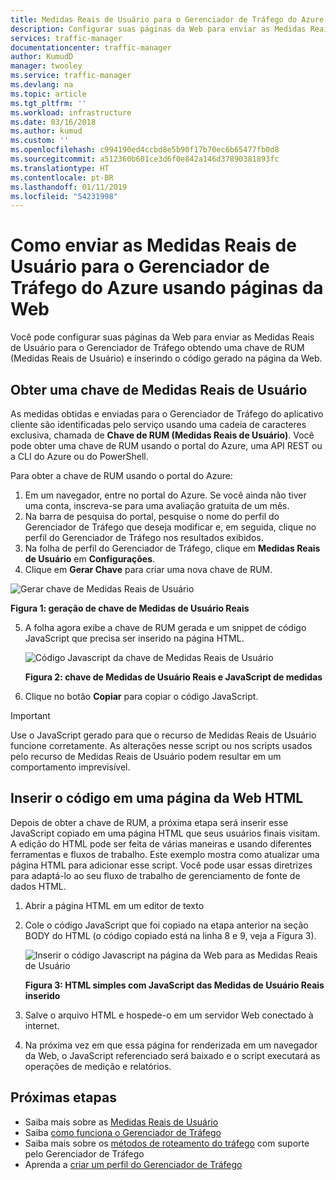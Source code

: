 ```yaml
---
title: Medidas Reais de Usuário para o Gerenciador de Tráfego do Azure com páginas da Web | Microsoft Docs
description: Configurar suas páginas da Web para enviar as Medidas Reais de Usuário para o Gerenciador de Tráfego
services: traffic-manager
documentationcenter: traffic-manager
author: KumudD
manager: twooley
ms.service: traffic-manager
ms.devlang: na
ms.topic: article
ms.tgt_pltfrm: ''
ms.workload: infrastructure
ms.date: 03/16/2018
ms.author: kumud
ms.custom: ''
ms.openlocfilehash: c994190ed4ccbd8e5b90f17b70ec6b65477fb0d8
ms.sourcegitcommit: a512360b601ce3d6f0e842a146d37890381893fc
ms.translationtype: HT
ms.contentlocale: pt-BR
ms.lasthandoff: 01/11/2019
ms.locfileid: "54231998"
---
```

# <a name="how-to-send-real-user-measurements-to-azure-traffic-manager-using-web-pages"></a>Como enviar as Medidas Reais de Usuário para o Gerenciador de Tráfego do Azure usando páginas da Web

Você pode configurar suas páginas da Web para enviar as Medidas Reais de Usuário para o Gerenciador de Tráfego obtendo uma chave de RUM (Medidas Reais de Usuário) e inserindo o código gerado na página da Web.

## <a name="obtain-a-real-user-measurements-key"></a>Obter uma chave de Medidas Reais de Usuário

As medidas obtidas e enviadas para o Gerenciador de Tráfego do aplicativo cliente são identificadas pelo serviço usando uma cadeia de caracteres exclusiva, chamada de **Chave de RUM (Medidas Reais de Usuário)**. Você pode obter uma chave de RUM usando o portal do Azure, uma API REST ou a CLI do Azure ou do PowerShell.

Para obter a chave de RUM usando o portal do Azure:
1. Em um navegador, entre no portal do Azure. Se você ainda não tiver uma conta, inscreva-se para uma avaliação gratuita de um mês.
2. Na barra de pesquisa do portal, pesquise o nome do perfil do Gerenciador de Tráfego que deseja modificar e, em seguida, clique no perfil do Gerenciador de Tráfego nos resultados exibidos.
3. Na folha de perfil do Gerenciador de Tráfego, clique em **Medidas Reais de Usuário** em **Configurações**.
4. Clique em **Gerar Chave** para criar uma nova chave de RUM.
 
  ![Gerar chave de Medidas Reais de Usuário](./media/traffic-manager-create-rum-visual-studio/generate-rum-key.png)

   **Figura 1: geração de chave de Medidas de Usuário Reais**

5. A folha agora exibe a chave de RUM gerada e um snippet de código JavaScript que precisa ser inserido na página HTML.
 
    ![Código Javascript da chave de Medidas Reais de Usuário](./media/traffic-manager-create-rum-web-pages/rum-javascript-code.png)

    **Figura 2: chave de Medidas de Usuário Reais e JavaScript de medidas**
 
6.  Clique no botão **Copiar** para copiar o código JavaScript. 

>[!IMPORTANT]
> Use o JavaScript gerado para que o recurso de Medidas Reais de Usuário funcione corretamente. As alterações nesse script ou nos scripts usados pelo recurso de Medidas Reais de Usuário podem resultar em um comportamento imprevisível.

## <a name="embed-the-code-to-an-html-web-page"></a>Inserir o código em uma página da Web HTML

Depois de obter a chave de RUM, a próxima etapa será inserir esse JavaScript copiado em uma página HTML que seus usuários finais visitam. A edição do HTML pode ser feita de várias maneiras e usando diferentes ferramentas e fluxos de trabalho. Este exemplo mostra como atualizar uma página HTML para adicionar esse script. Você pode usar essas diretrizes para adaptá-lo ao seu fluxo de trabalho de gerenciamento de fonte de dados HTML.

1.  Abrir a página HTML em um editor de texto
2.  Cole o código JavaScript que foi copiado na etapa anterior na seção BODY do HTML (o código copiado está na linha 8 e 9, veja a Figura 3).
 
    ![Inserir o código Javascript na página da Web para as Medidas Reais de Usuário](./media/traffic-manager-create-rum-web-pages/real-user-measurement-embed-script.png)  

    **Figura 3: HTML simples com JavaScript das Medidas de Usuário Reais inserido**

3.  Salve o arquivo HTML e hospede-o em um servidor Web conectado à internet. 
4. Na próxima vez em que essa página for renderizada em um navegador da Web, o JavaScript referenciado será baixado e o script executará as operações de medição e relatórios.


## <a name="next-steps"></a>Próximas etapas
- Saiba mais sobre as [Medidas Reais de Usuário](traffic-manager-rum-overview.md)
- Saiba [como funciona o Gerenciador de Tráfego](traffic-manager-overview.md)
- Saiba mais sobre os [métodos de roteamento do tráfego](traffic-manager-routing-methods.md) com suporte pelo Gerenciador de Tráfego
- Aprenda a [criar um perfil do Gerenciador de Tráfego](traffic-manager-create-profile.md)

